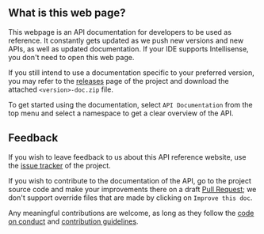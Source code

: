 ## What is this web page?
 
This webpage is an API documentation for developers to be used as reference. It constantly gets updated as we push new versions and new APIs, as well as updated documentation. If your IDE supports Intellisense, you don't need to open this web page.

If you still intend to use a documentation specific to your preferred version, you may refer to the [releases](https://github.com/Aptivi/ChemiStar/releases) page of the project and download the attached `<version>-doc.zip` file.

To get started using the documentation, select `API Documentation` from the top menu and select a namespace to get a clear overview of the API.

## Feedback

If you wish to leave feedback to us about this API reference website, use the [issue tracker](https://github.com/Aptivi/ChemiStar/issues) of the project.

If you wish to contribute to the documentation of the API, go to the project source code and make your improvements there on a draft [Pull Request](https://github.com/Aptivi/ChemiStar/pulls); we don't support override files that are made by clicking on `Improve this doc`.

Any meaningful contributions are welcome, as long as they follow the [code on conduct](https://github.com/Aptivi/ChemiStar/blob/main/CODE_OF_CONDUCT.md) and [contribution guidelines](https://github.com/Aptivi/ChemiStar/blob/main/CONTRIBUTING.md).
